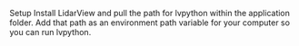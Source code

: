 Setup
Install LidarView and pull the path for lvpython within the application folder.
Add that path as an environment path variable for your computer so you can run lvpython.

